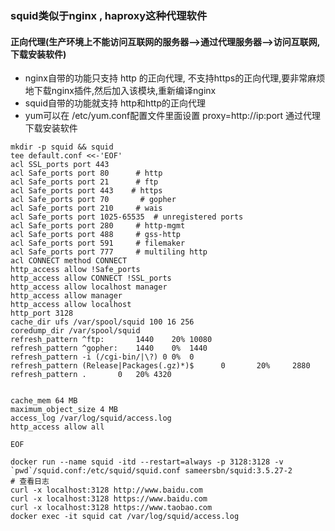### squid类似于nginx , haproxy这种代理软件

#### 正向代理(生产环境上不能访问互联网的服务器-->通过代理服务器-->访问互联网,下载安装软件)
* nginx自带的功能只支持 http 的正向代理, 不支持https的正向代理,要非常麻烦地下载nginx插件,然后加入该模块,重新编译nginx
* squid自带的功能就支持 http和http的正向代理
* yum可以在 /etc/yum.conf配置文件里面设置 proxy=http://ip:port 通过代理下载安装软件

```
mkdir -p squid && squid
tee default.conf <<-'EOF'
acl SSL_ports port 443
acl Safe_ports port 80      # http
acl Safe_ports port 21      # ftp
acl Safe_ports port 443    # https
acl Safe_ports port 70       # gopher
acl Safe_ports port 210	    # wais
acl Safe_ports port 1025-65535  # unregistered ports
acl Safe_ports port 280	    # http-mgmt
acl Safe_ports port 488     # gss-http
acl Safe_ports port 591     # filemaker
acl Safe_ports port 777     # multiling http
acl CONNECT method CONNECT
http_access allow !Safe_ports
http_access allow CONNECT !SSL_ports
http_access allow localhost manager
http_access allow manager
http_access allow localhost
http_port 3128
cache_dir ufs /var/spool/squid 100 16 256
coredump_dir /var/spool/squid
refresh_pattern ^ftp:		1440	20%	10080
refresh_pattern ^gopher:	1440	0%	1440
refresh_pattern -i (/cgi-bin/|\?) 0	0%	0
refresh_pattern (Release|Packages(.gz)*)$      0       20%     2880
refresh_pattern .		0	20%	4320


cache_mem 64 MB 
maximum_object_size 4 MB 
access_log /var/log/squid/access.log 
http_access allow all

EOF

docker run --name squid -itd --restart=always -p 3128:3128 -v `pwd`/squid.conf:/etc/squid/squid.conf sameersbn/squid:3.5.27-2
# 查看日志 
curl -x localhost:3128 http://www.baidu.com
curl -x localhost:3128 https://www.baidu.com
curl -x localhost:3128 https://www.taobao.com
docker exec -it squid cat /var/log/squid/access.log
```